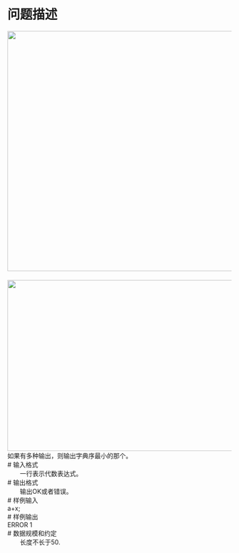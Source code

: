 <div id="pcont1" style="margin-top:20px; display:block;">

# 问题描述

<div class="pdcont"><img width="765" height="539" src="source/tsinsen/A1112/img/aHR0cDovL3d3dy50c2luc2VuLmNvbS9SZXF1aXJlRmlsZS5kbz9maWQ9eWI2OTlGSjk=.do"/><br/>
　　<img width="769" height="384" src="source/tsinsen/A1112/img/aHR0cDovL3d3dy50c2luc2VuLmNvbS9SZXF1aXJlRmlsZS5kbz9maWQ9NGEyOWc5Yjk=.do"/>如果有多种输出，则输出字典序最小的那个。</div>
# 输入格式

<div class="pdcont">　　一行表示代数表达式。</div>
# 输出格式

<div class="pdcont">　　输出OK或者错误。</div>
# 样例输入

<div class="pddata">a+x;</div>
# 样例输出

<div class="pddata">ERROR 1</div>
# 数据规模和约定

<div class="pdcont">　　长度不长于50.</div>

</div>